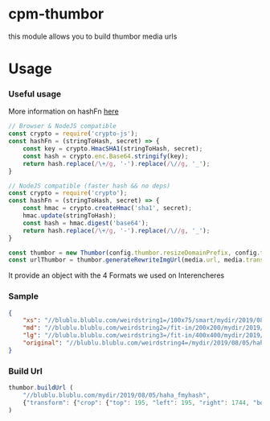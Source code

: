 # cpm-thumbor

this module allows you to build thumbor media urls

# Usage


### Useful usage

More information on hashFn [here](https://github.com/Interencheres/ThumborUrlBuilder/blob/master/README.md)

```js
// Browser & NodeJS compatible
const crypto = require('crypto-js');
const hashFn = (stringToHash, secret) => {
    const key = crypto.HmacSHA1(stringToHash, secret);
    const hash = crypto.enc.Base64.stringify(key);
    return hash.replace(/\+/g, '-').replace(/\//g, '_');
}
```
```js
// NodeJS compatible (faster hash && no deps)
const crypto = require('crypto');
const hashFn = (stringToHash, secret) => {
    const hmac = crypto.createHmac('sha1', secret);
    hmac.update(stringToHash);
    const hash = hmac.digest('base64');
    return hash.replace(/\+/g, '-').replace(/\//g, '_');
}
```
```js
const thumbor = new Thumbor(config.thumbor.resizeDomainPrefix, config.thumbor.thumborSecret, hashFn);
const urlThumbor = thumbor.generateRewriteImgUrl(media.url, media.trans);
```

It provide an object with the 4 Formats we used on Interencheres

### Sample
```json
{
    "xs": "//blublu.blublu.com/weirdstring1=/100x75/smart/mydir/2019/08/05/haha_myhash",
    "md": "//blublu.blublu.com/weirdstring2=/fit-in/200x200/mydir/2019/08/05/haha_fyhash",
    "lg": "//blublu.blublu.com/weirdstring3=/fit-in/400x400/mydir/2019/08/05/haha_myhash",
    "original": "//blublu.blublu.com/weirdstring4=/mydir/2019/08/05/haha_fmyhash"
}
```


### Build Url


```js
thumbor.buildUrl (
    "//blublu.blublu.com/mydir/2019/08/05/haha_fmyhash",
    {"transform": {"crop": {"top": 195, "left": 195, "right": 1744, "bottom": 1744}, "rotate": 90, "sharpen": {"amount": 0, "radius": 0}, "contrast": 0, "brightness": 0, "saturation": 1}}
)
```
